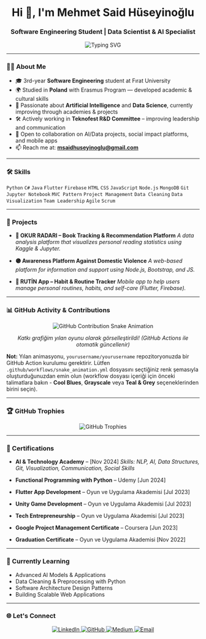 <h1 align="center">Hi 👋, I'm Mehmet Said Hüseyinoğlu</h1>
<h3 align="center">Software Engineering Student | Data Scientist & AI Specialist</h3>

<p align="center">
  <img src="https://readme-typing-svg.demolab.com?font=Fira+Code&size=22&pause=1000&center=true&width=440&lines=Learning+AI+%26+Data+Science;Building+Real+World+Projects;Lifelong+Learner+%E2%9C%8C%EF%B8%8F" alt="Typing SVG" />
</p>

---

### 👨‍🎓 About Me

- 🎓 3rd-year **Software Engineering** student at Fırat University
- 🌍 Studied in **Poland** with Erasmus Program — developed academic & cultural skills
- 🤖 Passionate about **Artificial Intelligence** and **Data Science**, currently improving through academies & projects
- 🛠 Actively working in **Teknofest R&D Committee** – improving leadership and communication
- 🚀 Open to collaboration on AI/Data projects, social impact platforms, and mobile apps
- 📫 Reach me at: **msaidhuseyinoglu@gmail.com**

---

### 🛠️ Skills

`Python` `C#` `Java` `Flutter` `Firebase` `HTML` `CSS` `JavaScript` `Node.js`
`MongoDB` `Git` `Jupyter Notebook` `MVC Pattern` `Project Management`
`Data Cleaning` `Data Visualization` `Team Leadership` `Agile` `Scrum`

---

### 🎯 Projects

- **📖 OKUR RADARI – Book Tracking & Recommendation Platform**
  _A data analysis platform that visualizes personal reading statistics using Kaggle & Jupyter._

- **🟣 Awareness Platform Against Domestic Violence**
  _A web-based platform for information and support using Node.js, Bootstrap, and JS._

- **📱 RUTİN App – Habit & Routine Tracker**
  _Mobile app to help users manage personal routines, habits, and self-care (Flutter, Firebase)._

---

### 📊 GitHub Activity & Contributions

<div align="center">
  <picture>
    <source media="(prefers-color-scheme: dark)" srcset="https://raw.githubusercontent.com/yourusername/yourusername/output/github-snake-dark.svg" />
    <source media="(prefers-color-scheme: light)" srcset="https://raw.githubusercontent.com/yourusername/yourusername/output/github-snake-light.svg" />
    <img alt="GitHub Contribution Snake Animation" src="https://raw.githubusercontent.com/yourusername/yourusername/output/github-snake-light.svg" />
  </picture>
</div>
<p align="center"><i>Katkı grafiğim yılan oyunu olarak görselleştirildi! (GitHub Actions ile otomatik güncellenir)</i></p>

**Not:** Yılan animasyonu, `yourusername/yourusername` repozitoryonuzda bir GitHub Action kurulumu gerektirir. Lütfen `.github/workflows/snake_animation.yml` dosyasını seçtiğiniz renk şemasıyla oluşturduğunuzdan emin olun (workflow dosyası içeriği için önceki talimatlara bakın - **Cool Blues**, **Grayscale** veya **Teal & Grey** seçeneklerinden birini seçin).

---

### 🏆 GitHub Trophies

<div align="center">
  <img src="https://github-profile-trophy.vercel.app/?username=yourusername&theme=flat&no-frame=true&no-bg=true&row=1&column=6&margin-w=15&margin-h=15" alt="GitHub Trophies" />
</div>

---

### 🧾 Certifications

- **AI & Technology Academy** – [Nov 2024]
  _Skills: NLP, AI, Data Structures, Git, Visualization, Communication, Social Skills_

- **Functional Programming with Python** – Udemy [Jun 2024]
- **Flutter App Development** – Oyun ve Uygulama Akademisi [Jul 2023]
- **Unity Game Development** – Oyun ve Uygulama Akademisi [Jul 2023]
- **Tech Entrepreneurship** – Oyun ve Uygulama Akademisi [Jul 2023]
- **Google Project Management Certificate** – Coursera [Jun 2023]
- **Graduation Certificate** – Oyun ve Uygulama Akademisi [Nov 2022]

---

### 📌 Currently Learning

- Advanced AI Models & Applications
- Data Cleaning & Preprocessing with Python
- Software Architecture Design Patterns
- Building Scalable Web Applications

---

### 🌐 Let's Connect

<p align="center">
  <a href="https://linkedin.com/in/said-huseyinoglu" target="_blank">
    <img src="https://img.shields.io/badge/LinkedIn-0077B5?style=for-the-badge&logo=linkedin&logoColor=white" alt="LinkedIn"/>
  </a>
  <a href="https://github.com/yourusername" target="_blank"> <img src="https://img.shields.io/badge/GitHub-181717?style=for-the-badge&logo=github&logoColor=white" alt="GitHub"/>
  </a>
  <a href="https://medium.com/@yourmediumhandle" target="_blank"> <img src="https://img.shields.io/badge/Medium-000000?style=for-the-badge&logo=medium&logoColor=white" alt="Medium"/>
  </a>
  <a href="mailto:msaidhuseyinoglu@gmail.com">
    <img src="https://img.shields.io/badge/Email-D14836?style=for-the-badge&logo=gmail&logoColor=white" alt="Email"/>
  </a>
</p>
